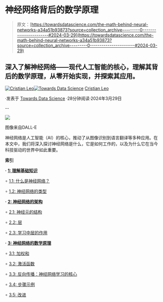 # 神经网络背后的数学原理

> 原文：[https://towardsdatascience.com/the-math-behind-neural-networks-a34a51b93873?source=collection_archive---------0-----------------------#2024-03-29](https://towardsdatascience.com/the-math-behind-neural-networks-a34a51b93873?source=collection_archive---------0-----------------------#2024-03-29)

## 深入了解神经网络——现代人工智能的核心，理解其背后的数学原理，从零开始实现，并探索其应用。

[](https://medium.com/@cristianleo120?source=post_page---byline--a34a51b93873--------------------------------)[![Cristian Leo](../Images/99074292e7dfda50cf50a790b8deda79.png)](https://medium.com/@cristianleo120?source=post_page---byline--a34a51b93873--------------------------------)[](https://towardsdatascience.com/?source=post_page---byline--a34a51b93873--------------------------------)[![Towards Data Science](../Images/a6ff2676ffcc0c7aad8aaf1d79379785.png)](https://towardsdatascience.com/?source=post_page---byline--a34a51b93873--------------------------------) [Cristian Leo](https://medium.com/@cristianleo120?source=post_page---byline--a34a51b93873--------------------------------)

·发表于 [Towards Data Science](https://towardsdatascience.com/?source=post_page---byline--a34a51b93873--------------------------------) ·28分钟阅读·2024年3月29日

--

![](../Images/47cfd01901fb4ffa33936b178d0e9d8c.png)

图像来自DALL-E

神经网络是人工智能（AI）的核心，推动了从图像识别到语言翻译等多种应用。在本文中，我们将深入探讨神经网络是什么，它是如何工作的，以及为什么它在当今科技驱动的世界中如此重要。

**索引**

**·** [**1: 理解基础知识**](#2200)

∘ [1.1: 什么是神经网络？](#2077)

∘ [1.2: 神经网络的类型](#f8c6)

**·** [**2: 神经网络的架构**](#1208)

∘ [2.1: 神经元的结构](#b18e)

∘ [2.2: 层](#ab12)

∘ [2.3: 学习中层的作用](#69b9)

**·** [**3: 神经网络的数学原理**](#3bb7)

∘ [3.1: 加权和](#665d)

∘ [3.2: 激活函数](#e015)

∘ [3.3: 反向传播：神经网络学习的核心](#03fd)

∘ [3.4: 步骤示例](#d519)

∘ [3.5: 改进](#e495)
